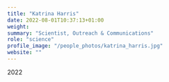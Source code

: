 ```yaml
---
title: "Katrina Harris"
date: 2022-08-01T10:37:13+01:00
weight: 
summary: "Scientist, Outreach & Communications"
role: "science"
profile_image: "/people_photos/katrina_harris.jpg"
website: ""
---
```

2022
